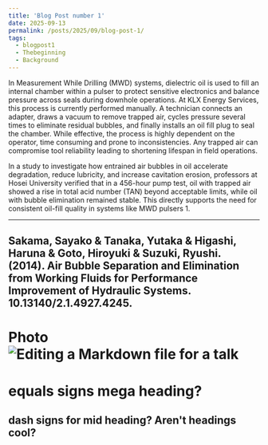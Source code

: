 ```yaml
---
title: 'Blog Post number 1'
date: 2025-09-13
permalink: /posts/2025/09/blog-post-1/
tags:
  - blogpost1
  - Thebeginning
  - Background
---
```


In Measurement While Drilling (MWD) systems, dielectric oil is used to fill an internal chamber within a pulser to protect sensitive electronics and balance pressure across seals during downhole operations. At KLX Energy Services, this process is currently performed manually. A technician connects an adapter, draws a vacuum to remove trapped air, cycles pressure several times to eliminate residual bubbles, and finally installs an oil fill plug to seal the chamber. While effective, the process is highly dependent on the operator, time consuming and prone to inconsistencies. Any trapped air can compromise tool reliability leading to shortening lifespan in field operations.

In a study to investigate how entrained air bubbles in oil accelerate degradation, reduce lubricity, and increase cavitation erosion, professors at Hosei University verified that in a 456-hour pump test, oil with trapped air showed a rise in total acid number (TAN) beyond acceptable limits, while oil with bubble elimination remained stable. This directly supports the need for consistent oil-fill quality in systems like MWD pulsers 1.

---
Sakama, Sayako & Tanaka, Yutaka & Higashi, Haruna & Goto, Hiroyuki & Suzuki, Ryushi. (2014). Air Bubble Separation and Elimination from Working Fluids for Performance Improvement of Hydraulic Systems. 10.13140/2.1.4927.4245. 
-- 

Photo 
![Editing a Markdown file for a talk](/images/profile.png)
======

equals signs mega heading?
======
dash signs for mid heading?
Aren't headings cool?
------

